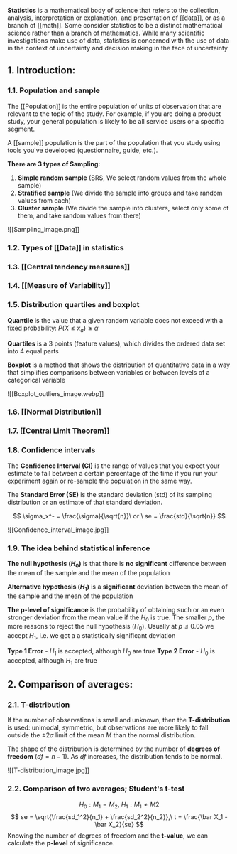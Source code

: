 **Statistics** is a mathematical body of science that refers to the collection, analysis, interpretation or explanation, and presentation of [[data]], or as a branch of [[math]]. Some consider statistics to be a distinct mathematical science rather than a branch of mathematics. While many scientific investigations make use of data, statistics is concerned with the use of data in the context of uncertainty and decision making in the face of uncertainty

## 1. Introduction:
### 1.1. Population and sample

The [[Population]] is the entire population of units of observation that are relevant to the topic of the study. For example, if you are doing a product study, your general population is likely to be all service users or a specific segment.

A [[sample]] population is the part of the population that you study using tools you've developed (questionnaire, guide, etc.).

**There are 3 types of Sampling:**
1. **Simple random sample** (SRS, We select random values from the whole sample)
2. **Stratified sample** (We divide the sample into groups and take random values from each)
3. **Cluster sample** (We divide the sample into clusters, select only some of them, and take random values from there)

![[Sampling_image.png]]


### 1.2. Types of [[Data]] in statistics
### 1.3. [[Central tendency measures]]
### 1.4. [[Measure of Variability]]
### 1.5. Distribution quartiles and boxplot

**Quantile** is the value that a given random variable does not exceed with a fixed probability: $P(X \leq x_a) \geq \alpha$

**Quartiles** is a 3 points (feature values), which divides the ordered data set into 4 equal parts

**Boxplot** is a method that shows the distribution of quantitative data in a way that simplifies comparisons between variables or between levels of a categorical variable

![[Boxplot_outliers_image.webp]]

### 1.6. [[Normal Distribution]]
### 1.7. [[Central Limit Theorem]]
### 1.8. Confidence intervals

The **Confidence Interval (CI)** is the range of values that you expect your estimate to fall between a certain percentage of the time if you run your experiment again or re-sample the population in the same way.

The **Standard Error (SE)** is the standard deviation (std) of its sampling distribution or an estimate of that standard deviation.

$$
\sigma_x^- = \frac{\sigma}{\sqrt{n}}\ or \ se = \frac{std}{\sqrt{n}}
$$

![[Confidence_interval_image.jpg]]


### 1.9. The idea behind statistical inference

**The null hypothesis ($H_0$)** is that there is **no significant** difference between the mean of the sample and the mean of the population 

**Alternative hypothesis ($H_1$)** is a **significant** deviation between the mean of the sample and the mean of the population 

**The p-level of significance** is the probability of obtaining such or an even stronger deviation from the mean value if the $H_0$ is true. The smaller $p$, the more reasons to reject the null hypothesis ($H_0)$. Usually at $p \leq 0.05$ we accept $H_1$, i.e. we got a a statistically significant deviation

**Type 1 Error** - $H_1$ is accepted, although $H_0$ are true
**Type 2 Error** - $H_0$ is accepted, although $H_1$ are true


## 2. Comparison of averages:
### 2.1. T-distribution

If the number of observations is small and unknown, then the **T-distribution** is used: unimodal, symmetric, but observations are more likely to fall outside the $\pm 2\sigma$ limit of the mean $M$ than the normal distribution.

The shape of the distribution is determined by the number of **degrees of freedom** ($df = n-1$). As $df$ increases, the distribution tends to be normal.

![[T-distribution_image.jpg]]


### 2.2. Comparison of two averages; Student's t-test

$$H_0: M_1 = M_2,\ H_1: M_1 \neq M2$$
$$
se = \sqrt{\frac{sd_1^2}{n_1} + \frac{sd_2^2}{n_2}},\ t = \frac{\bar X_1 - \bar X_2}{se}
$$
Knowing the number of degrees of freedom and the **t-value**, we can calculate the **p-level** of significance.